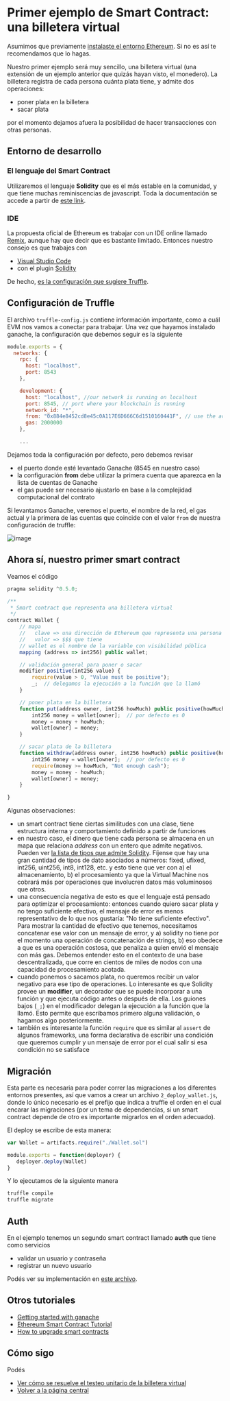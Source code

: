 
# Primer ejemplo de Smart Contract: una billetera virtual

Asumimos que previamente [instalaste el entorno Ethereum](startupEthereumLocal.md). Si no es así te recomendamos que lo hagas.

Nuestro primer ejemplo será muy sencillo, una billetera virtual (una extensión de un ejemplo anterior que quizás hayan visto, el monedero). La billetera registra de cada persona cuánta plata tiene, y admite dos operaciones:

* poner plata en la billetera
* sacar plata

por el momento dejamos afuera la posibilidad de hacer transacciones con otras personas.

## Entorno de desarrollo

### El lenguaje del Smart Contract

Utilizaremos el lenguaje **Solidity** que es el más estable en la comunidad, y que tiene muchas reminiscencias de javascript. Toda la documentación se accede a partir de [este link](https://solidity.readthedocs.io/).

### IDE

La propuesta oficial de Ethereum es trabajar con un IDE online llamado [Remix](https://remix.ethereum.org/#optimize=false), aunque hay que decir que es bastante limitado. Entonces nuestro consejo es que trabajes con

* [Visual Studio Code](https://code.visualstudio.com/)
* con el plugin [Solidity](https://github.com/juanfranblanco/vscode-solidity)

De hecho, [es la configuración que sugiere Truffle](https://truffleframework.com/tutorials/configuring-visual-studio-code).

## Configuración de Truffle

El archivo `truffle-config.js` contiene información importante, como a cuál EVM nos vamos a conectar para trabajar. Una vez que hayamos instalado ganache, la configuración que debemos seguir es la siguiente

```js
module.exports = {
  networks: {
    rpc: {
      host: "localhost",
      port: 8543
    },

    development: {
      host: "localhost", //our network is running on localhost
      port: 8545, // port where your blockchain is running
      network_id: "*",
      from: "0x884e8452cd8e45c0A117E6D666C6d1510160441F", // use the account-id generated during the setup process
      gas: 2000000
    },

    ...
```

Dejamos toda la configuración por defecto, pero debemos revisar

* el puerto donde esté levantado Ganache (8545 en nuestro caso)
* la configuración **from** debe utilizar la primera cuenta que aparezca en la lista de cuentas de Ganache
* el gas puede ser necesario ajustarlo en base a la complejidad computacional del contrato

Si levantamos Ganache, veremos el puerto, el nombre de la red, el gas actual y la primera de las cuentas que coincide con el valor `from` de nuestra configuración de truffle:

![image](../images/ganache.png)

## Ahora sí, nuestro primer smart contract

Veamos el código

```js
pragma solidity ^0.5.0;

/**
 * Smart contract que representa una billetera virtual
 */
contract Wallet {
    // mapa
    //   clave => una dirección de Ethereum que representa una persona física
    //   valor => $$$ que tiene
    // wallet es el nombre de la variable con visibilidad pública
    mapping (address => int256) public wallet;

    // validación general para poner o sacar
    modifier positive(int256 value) {
        require(value > 0, "Value must be positive");
        _;  // delegamos la ejecución a la función que la llamó
    }

    // poner plata en la billetera
    function put(address owner, int256 howMuch) public positive(howMuch) {
        int256 money = wallet[owner];  // por defecto es 0
        money = money + howMuch;
        wallet[owner] = money;
    }

    // sacar plata de la billetera
    function withdraw(address owner, int256 howMuch) public positive(howMuch) {
        int256 money = wallet[owner];  // por defecto es 0
        require(money >= howMuch, "Not enough cash");
        money = money - howMuch;
        wallet[owner] = money;
    }

}
```

Algunas observaciones:

* un smart contract tiene ciertas similitudes con una clase, tiene estructura interna y comportamiento definido a partir de funciones
* en nuestro caso, el dinero que tiene cada persona se almacena en un mapa que relaciona _address_ con un entero que admite negativos. Pueden ver [la lista de tipos que admite Solidity](https://solidity.readthedocs.io/en/latest/types.html). Fíjense que hay una gran cantidad de tipos de dato asociados a números: fixed, ufixed, int256, uint256, int8, int128, etc. y esto tiene que ver con a) el almacenamiento, b) el procesamiento ya que la Virtual Machine nos cobrará más por operaciones que involucren datos más voluminosos que otros.
* una consecuencia negativa de esto es que el lenguaje está pensado para optimizar el procesamiento: entonces cuando quiero sacar plata y no tengo suficiente efectivo, el mensaje de error es menos representativo de lo que nos gustaría: "No tiene suficiente efectivo". Para mostrar la cantidad de efectivo que tenemos, necesitamos concatenar ese valor con un mensaje de error, y a) solidity no tiene por el momento una operación de concatenación de strings, b) eso obedece a que es una operación costosa, que penaliza a quien envió el mensaje con más gas. Debemos entender esto en el contexto de una base descentralizada, que corre en cientos de miles de nodos con una capacidad de procesamiento acotada.
* cuando ponemos o sacamos plata, no queremos recibir un valor negativo para ese tipo de operaciones. Lo interesante es que Solidity provee un **modifier**, un decorador que se puede incorporar a una función y que ejecuta código antes o después de ella. Los guiones bajos (`_;`) en el modificador delegan la ejecución a la función que la llamó. Esto permite que escribamos primero alguna validación, o hagamos algo posteriormente.
* también es interesante la función `require` que es similar al `assert` de algunos frameworks, una forma declarativa de escribir una condición que queremos cumplir y un mensaje de error por el cual salir si esa condición no se satisface

## Migración

Esta parte es necesaria para poder correr las migraciones a los diferentes entornos presentes, así que vamos a crear un archivo `2_deploy_wallet.js`, donde lo único necesario es el prefijo que indica a truffle el orden en el cual encarar las migraciones (por un tema de dependencias, si un smart contract depende de otro es importante migrarlos en el orden adecuado).

El deploy se escribe de esta manera:

```js
var Wallet = artifacts.require("./Wallet.sol")

module.exports = function(deployer) {
   deployer.deploy(Wallet)
}
```

Y lo ejecutamos de la siguiente manera

```bash
truffle compile
truffle migrate
```

## Auth

En el ejemplo tenemos un segundo smart contract llamado **auth** que tiene como servicios

- validar un usuario y contraseña
- registrar un nuevo usuario

Podés ver su implementación en [este archivo](../truffle/contracts/Auth.sol).

## Otros tutoriales

* [Getting started with ganache](https://www.codementor.io/swader/developing-for-ethereum-getting-started-with-ganache-l6abwh62j)
* [Ethereum Smart Contract Tutorial](https://rubygarage.org/yblog/ethereum-smart-contract-tutorial)
* [How to upgrade smart contracts](https://medium.com/bitclave/the-easy-way-to-upgrade-smart-contracts-ba30ba012784)

## Cómo sigo

Podés

* [Ver cómo se resuelve el testeo unitario de la billetera virtual](./walletTest.md)
* [Volver a la página central](../README.md)
